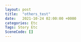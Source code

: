 ```yaml
---
layout: post
title:  "others_test"
date:   2021-10-24 02:00:00 +0000
categories: Etc
Tags: Story Etc
SceneCode: []
---
```

